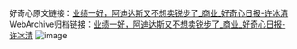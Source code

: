 好奇心原文链接：[业绩一好，阿迪达斯又不想卖锐步了_商业_好奇心日报-许冰清](https://www.qdaily.com/articles/9290.html)
WebArchive归档链接：[业绩一好，阿迪达斯又不想卖锐步了_商业_好奇心日报-许冰清](http://web.archive.org/web/20190623154007/https://www.qdaily.com/articles/9290.html)
![image](http://ww3.sinaimg.cn/large/007d5XDply1g3vf0hudtjj30u02jaazm)